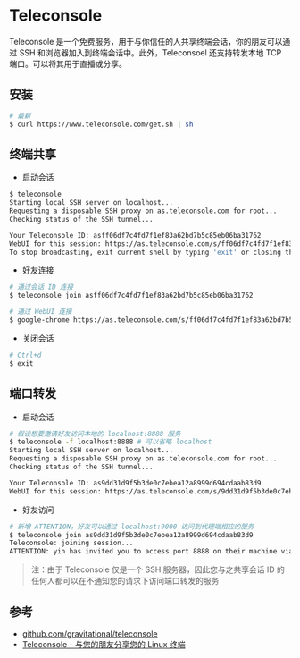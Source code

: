 # Teleconsole

Teleconsole 是一个免费服务，用于与你信任的人共享终端会话，你的朋友可以通过 SSH 和浏览器加入到终端会话中。此外，Teleconsoel 还支持转发本地 TCP 端口。可以将其用于直播或分享。

## 安装

```bash
# 最新
$ curl https://www.teleconsole.com/get.sh | sh
```

## 终端共享

* 启动会话

```bash
$ teleconsole
Starting local SSH server on localhost...
Requesting a disposable SSH proxy on as.teleconsole.com for root...
Checking status of the SSH tunnel...

Your Teleconsole ID: asff06df7c4fd7f1ef83a62bd7b5c85eb06ba31762
WebUI for this session: https://as.teleconsole.com/s/ff06df7c4fd7f1ef83a62bd7b5c85eb06ba31762
To stop broadcasting, exit current shell by typing 'exit' or closing the window.
```

* 好友连接

```bash
# 通过会话 ID 连接
$ teleconsole join asff06df7c4fd7f1ef83a62bd7b5c85eb06ba31762

# 通过 WebUI 连接
$ google-chrome https://as.teleconsole.com/s/ff06df7c4fd7f1ef83a62bd7b5c85eb06ba31762
```

* 关闭会话

```bash
# Ctrl+d
$ exit
```

## 端口转发

* 启动会话

```bash
# 假设想要邀请好友访问本地的 localhost:8888 服务
$ teleconsole -f localhost:8888 # 可以省略 localhost
Starting local SSH server on localhost...
Requesting a disposable SSH proxy on as.teleconsole.com for root...
Checking status of the SSH tunnel...

Your Teleconsole ID: as9dd31d9f5b3de0c7ebea12a8999d694cdaab83d9
WebUI for this session: https://as.teleconsole.com/s/9dd31d9f5b3de0c7ebea12a8999d694cdaab83d9
```

* 好友访问

```bash
# 新增 ATTENTION，好友可以通过 localhost:9000 访问到代理端相应的服务
$ teleconsole join as9dd31d9f5b3de0c7ebea12a8999d694cdaab83d9
Teleconsole: joining session...
ATTENTION: yin has invited you to access port 8888 on their machine via localhost:9000
```

> 注：由于 Teleconsole 仅是一个 SSH 服务器，因此您与之共享会话 ID 的任何人都可以在不通知您的请求下访问端口转发的服务

## 参考

* [github.com/gravitational/teleconsole](https://github.com/gravitational/teleconsole)
* [Teleconsole - 与您的朋友分享您的 Linux 终端](https://www.howtoing.com/teleconsole-share-linux-terminal-session-with-friends)
